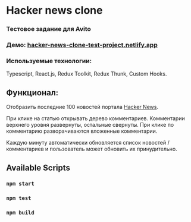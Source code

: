 # Hacker news clone

### Тестовое задание для Avito

### Демо: [hacker-news-clone-test-project.netlify.app](https://hacker-news-clone-test-project.netlify.app/)

### Используемые технологии:

Typescript, React.js, Redux Toolkit, Redux Thunk, Custom Hooks.

## Функционал:

Отобразить последние 100 новостей портала [Hacker News](https://news.ycombinator.com/).

При клике на статью открывать дерево комментариев.
Комментарии верхнего уровня развернуты, остальные свернуты.
При клике по комментарию разворачиваются вложенные комментарии.

Каждую минуту автоматически обновляется список новостей / комментариев и пользователь может обновить их принудительно.

## Available Scripts

### `npm start`

### `npm test`

### `npm build`

